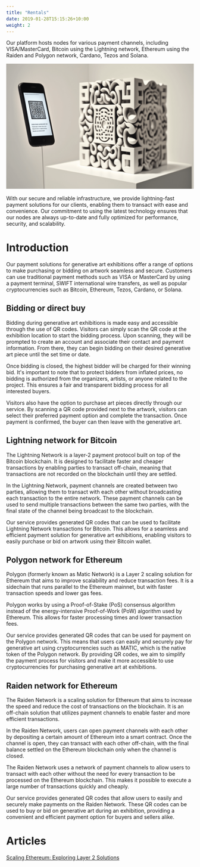```yaml
---
title: "Rentals"
date: 2019-01-28T15:15:26+10:00
weight: 2
---
```


Our platform hosts nodes for various payment channels, including VISA/MasterCard, Bitcoin using the Lightning network, Ethereum using the Raiden and Polygon network, Cardano, Tezos and Solana.

![Payments](/images/illustrations/payments.png)

With our secure and reliable infrastructure, we provide lightning-fast payment solutions for our clients, enabling them to transact with ease and convenience. Our commitment to using the latest technology ensures that our nodes are always up-to-date and fully optimized for performance, security, and scalability.

# Introduction

Our payment solutions for generative art exhibitions offer a range of options to make purchasing or bidding on artwork seamless and secure. Customers can use traditional payment methods such as VISA or MasterCard by using a payment terminal, SWIFT international wire transfers, as well as popular cryptocurrencies such as Bitcoin, Ethereum, Tezos, Cardano, or Solana.

## Bidding or direct buy

Bidding during generative art exhibitions is made easy and accessible through the use of QR codes. Visitors can simply scan the QR code at the exhibition location to start the bidding process. Upon scanning, they will be prompted to create an account and associate their contact and payment information. From there, they can begin bidding on their desired generative art piece until the set time or date.

Once bidding is closed, the highest bidder will be charged for their winning bid. It's important to note that to protect bidders from inflated prices, no bidding is authorized from the organizers, artists, or anyone related to the project. This ensures a fair and transparent bidding process for all interested buyers.

Visitors also have the option to purchase art pieces directly through our service. By scanning a QR code provided next to the artwork, visitors can select their preferred payment option and complete the transaction. Once payment is confirmed, the buyer can then leave with the generative art.

## Lightning network for Bitcoin

The Lightning Network is a layer-2 payment protocol built on top of the Bitcoin blockchain. It is designed to facilitate faster and cheaper transactions by enabling parties to transact off-chain, meaning that transactions are not recorded on the blockchain until they are settled.

In the Lightning Network, payment channels are created between two parties, allowing them to transact with each other without broadcasting each transaction to the entire network. These payment channels can be used to send multiple transactions between the same two parties, with the final state of the channel being broadcast to the blockchain.

Our service provides generated QR codes that can be used to facilitate Lightning Network transactions for Bitcoin. This allows for a seamless and efficient payment solution for generative art exhibitions, enabling visitors to easily purchase or bid on artwork using their Bitcoin wallet.

## Polygon network for Ethereum

Polygon (formerly known as Matic Network) is a Layer 2 scaling solution for Ethereum that aims to improve scalability and reduce transaction fees. It is a sidechain that runs parallel to the Ethereum mainnet, but with faster transaction speeds and lower gas fees.

Polygon works by using a Proof-of-Stake (PoS) consensus algorithm instead of the energy-intensive Proof-of-Work (PoW) algorithm used by Ethereum. This allows for faster processing times and lower transaction fees.

Our service provides generated QR codes that can be used for payment on the Polygon network. This means that users can easily and securely pay for generative art using cryptocurrencies such as MATIC, which is the native token of the Polygon network. By providing QR codes, we aim to simplify the payment process for visitors and make it more accessible to use cryptocurrencies for purchasing generative art at exhibitions.

## Raiden network for Ethereum

The Raiden Network is a scaling solution for Ethereum that aims to increase the speed and reduce the cost of transactions on the blockchain. It is an off-chain solution that utilizes payment channels to enable faster and more efficient transactions.

In the Raiden Network, users can open payment channels with each other by depositing a certain amount of Ethereum into a smart contract. Once the channel is open, they can transact with each other off-chain, with the final balance settled on the Ethereum blockchain only when the channel is closed.

The Raiden Network uses a network of payment channels to allow users to transact with each other without the need for every transaction to be processed on the Ethereum blockchain. This makes it possible to execute a large number of transactions quickly and cheaply.

Our service provides generated QR codes that allow users to easily and securely make payments on the Raiden Network. These QR codes can be used to buy or bid on generative art during an exhibition, providing a convenient and efficient payment option for buyers and sellers alike.

# Articles 

[Scaling Ethereum: Exploring Layer 2 Solutions](https://medium.com/coinmonks/scaling-ethereum-exploring-layer-2-solutions-1fd26943f55e)

